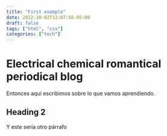```yaml
---
title: "First example"
date: 2022-10-02T12:07:56-05:00
draft: false
tags: ["html", "css"]
categories: ["tech"]
---
```


# Electrical chemical romantical periodical blog

Entonces aquí escribimos sobre lo que vamos aprendiendo.

## Heading 2

Y este sería otro párrafo
